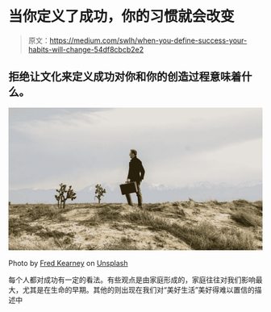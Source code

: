 # 当你定义了成功，你的习惯就会改变

> 原文：<https://medium.com/swlh/when-you-define-success-your-habits-will-change-54df8cbcb2e2>

## 拒绝让文化来定义成功对你和你的创造过程意味着什么。

![](img/eeb47f50cec6df2221842cbc39a68510.png)

Photo by [Fred Kearney](https://unsplash.com/@fredasem?utm_source=medium&utm_medium=referral) on [Unsplash](https://unsplash.com?utm_source=medium&utm_medium=referral)

每个人都对成功有一定的看法。有些观点是由家庭形成的，家庭往往对我们影响最大，尤其是在生命的早期。其他的则出现在我们对“美好生活”美好得难以置信的描述中